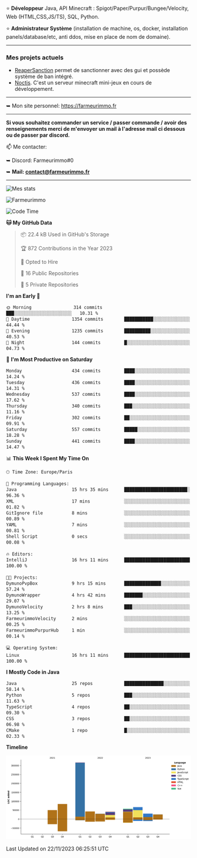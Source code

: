 ⭐ **Développeur** Java, API Minecraft : Spigot/Paper/Purpur/Bungee/Velocity, Web (HTML,CSS,JS/TS), SQL, Python.

⭐ **Administrateur Système** (installation de machine, os, docker, installation panels/database/etc, anti ddos, mise en place de nom de domaine).

---

### Mes projets actuels
- [ReaperSanction](https://www.spigotmc.org/resources/reapersanction.89580/) permet de sanctionner avec des gui et possède système de ban intégré.
- [Noctis](https://discord.gg/ydRurvUJ8U). C'est un serveur minecraft mini-jeux en cours de développement.

---

➥ Mon site personnel: https://farmeurimmo.fr

---

**Si vous souhaitez commander un service / passer commande / avoir des renseignements merci de m'envoyer un mail à l'adresse mail ci dessous ou de passer par discord.**

📫 Me contacter:
 
   ➥ Discord: Farmeurimmo#0
   
   ➥ **Mail: contact@farmeurimmo.fr**

---

![Mes stats](https://github-readme-stats.farmeurimmo.fr/api?username=Farmeurimmo&count_private=true&show_icons=true&theme=radical)

<img src="https://komarev.com/ghpvc/?username=Farmeurimmo" alt="Farmeurimmo" />

<!--START_SECTION:waka-->
![Code Time](http://img.shields.io/badge/Code%20Time-1%2C022%20hrs%2055%20mins-blue)

**🐱 My GitHub Data** 

> 📦 22.4 kB Used in GitHub's Storage 
 > 
> 🏆 872 Contributions in the Year 2023
 > 
> 💼 Opted to Hire
 > 
> 📜 16 Public Repositories 
 > 
> 🔑 5 Private Repositories 
 > 
**I'm an Early 🐤** 

```text
🌞 Morning                314 commits         ███░░░░░░░░░░░░░░░░░░░░░░   10.31 % 
🌆 Daytime                1354 commits        ███████████░░░░░░░░░░░░░░   44.44 % 
🌃 Evening                1235 commits        ██████████░░░░░░░░░░░░░░░   40.53 % 
🌙 Night                  144 commits         █░░░░░░░░░░░░░░░░░░░░░░░░   04.73 % 
```
📅 **I'm Most Productive on Saturday** 

```text
Monday                   434 commits         ████░░░░░░░░░░░░░░░░░░░░░   14.24 % 
Tuesday                  436 commits         ████░░░░░░░░░░░░░░░░░░░░░   14.31 % 
Wednesday                537 commits         ████░░░░░░░░░░░░░░░░░░░░░   17.62 % 
Thursday                 340 commits         ███░░░░░░░░░░░░░░░░░░░░░░   11.16 % 
Friday                   302 commits         ██░░░░░░░░░░░░░░░░░░░░░░░   09.91 % 
Saturday                 557 commits         █████░░░░░░░░░░░░░░░░░░░░   18.28 % 
Sunday                   441 commits         ████░░░░░░░░░░░░░░░░░░░░░   14.47 % 
```


📊 **This Week I Spent My Time On** 

```text
🕑︎ Time Zone: Europe/Paris

💬 Programming Languages: 
Java                     15 hrs 35 mins      ████████████████████████░   96.36 % 
XML                      17 mins             ░░░░░░░░░░░░░░░░░░░░░░░░░   01.82 % 
GitIgnore file           8 mins              ░░░░░░░░░░░░░░░░░░░░░░░░░   00.89 % 
YAML                     7 mins              ░░░░░░░░░░░░░░░░░░░░░░░░░   00.81 % 
Shell Script             0 secs              ░░░░░░░░░░░░░░░░░░░░░░░░░   00.08 % 

🔥 Editors: 
IntelliJ                 16 hrs 11 mins      █████████████████████████   100.00 % 

🐱‍💻 Projects: 
DymunoPvpBox             9 hrs 15 mins       ██████████████░░░░░░░░░░░   57.24 % 
DymunoWrapper            4 hrs 42 mins       ███████░░░░░░░░░░░░░░░░░░   29.07 % 
DymunoVelocity           2 hrs 8 mins        ███░░░░░░░░░░░░░░░░░░░░░░   13.25 % 
FarmeurimmoVelocity      2 mins              ░░░░░░░░░░░░░░░░░░░░░░░░░   00.25 % 
FarmeurimmoPurpurHub     1 min               ░░░░░░░░░░░░░░░░░░░░░░░░░   00.14 % 

💻 Operating System: 
Linux                    16 hrs 11 mins      █████████████████████████   100.00 % 
```

**I Mostly Code in Java** 

```text
Java                     25 repos            ███████████████░░░░░░░░░░   58.14 % 
Python                   5 repos             ███░░░░░░░░░░░░░░░░░░░░░░   11.63 % 
TypeScript               4 repos             ██░░░░░░░░░░░░░░░░░░░░░░░   09.30 % 
CSS                      3 repos             ██░░░░░░░░░░░░░░░░░░░░░░░   06.98 % 
CMake                    1 repo              █░░░░░░░░░░░░░░░░░░░░░░░░   02.33 % 
```



**Timeline**

![Lines of Code chart](https://raw.githubusercontent.com/Farmeurimmo/Farmeurimmo/main/assets/bar_graph.png)


 Last Updated on 22/11/2023 06:25:51 UTC
<!--END_SECTION:waka-->
